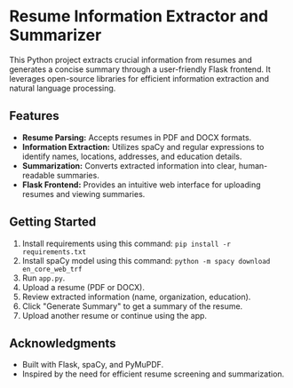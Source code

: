 # Resume Information Extractor and Summarizer

This Python project extracts crucial information from resumes and generates a concise summary through a user-friendly Flask frontend. It leverages open-source libraries for efficient information extraction and natural language processing.

## Features
- **Resume Parsing:** Accepts resumes in PDF and DOCX formats.
- **Information Extraction:** Utilizes spaCy and regular expressions to identify names, locations, addresses, and education details.
- **Summarization:** Converts extracted information into clear, human-readable summaries.
- **Flask Frontend:** Provides an intuitive web interface for uploading resumes and viewing summaries.

## Getting Started
1. Install requirements using this command: `pip install -r requirements.txt`
2. Install spaCy model using this command: `python -m spacy download en_core_web_trf`
3. Run `app.py`.
4. Upload a resume (PDF or DOCX).
5. Review extracted information (name, organization, education).
6. Click "Generate Summary" to get a summary of the resume.
7. Upload another resume or continue using the app.

## Acknowledgments
- Built with Flask, spaCy, and PyMuPDF.
- Inspired by the need for efficient resume screening and summarization.
